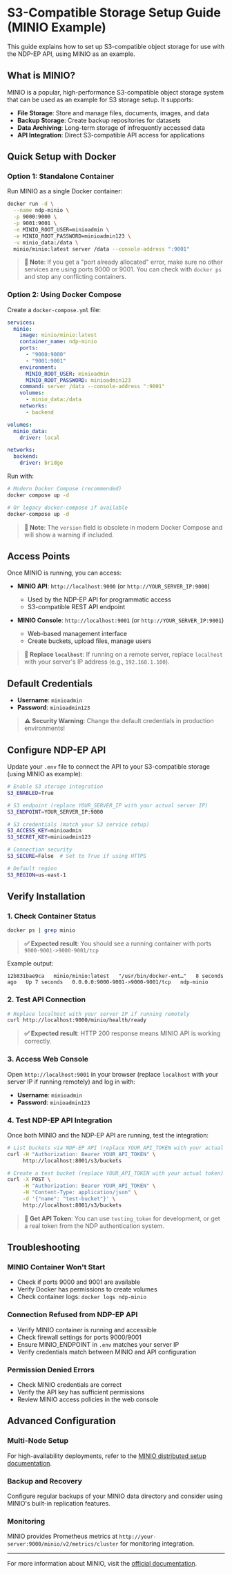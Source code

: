# S3-Compatible Storage Setup Guide (MINIO Example)

This guide explains how to set up S3-compatible object storage for use with the NDP-EP API, using MINIO as an example.

## What is MINIO?

MINIO is a popular, high-performance S3-compatible object storage system that can be used as an example for S3 storage setup. It supports:
- **File Storage**: Store and manage files, documents, images, and data
- **Backup Storage**: Create backup repositories for datasets
- **Data Archiving**: Long-term storage of infrequently accessed data
- **API Integration**: Direct S3-compatible API access for applications

## Quick Setup with Docker

### Option 1: Standalone Container

Run MINIO as a single Docker container:

```bash
docker run -d \
  --name ndp-minio \
  -p 9000:9000 \
  -p 9001:9001 \
  -e MINIO_ROOT_USER=minioadmin \
  -e MINIO_ROOT_PASSWORD=minioadmin123 \
  -v minio_data:/data \
  minio/minio:latest server /data --console-address ":9001"
```

> **📝 Note**: If you get a "port already allocated" error, make sure no other services are using ports 9000 or 9001. You can check with `docker ps` and stop any conflicting containers.

### Option 2: Using Docker Compose

Create a `docker-compose.yml` file:

```yaml
services:
  minio:
    image: minio/minio:latest
    container_name: ndp-minio
    ports:
      - "9000:9000"
      - "9001:9001"
    environment:
      MINIO_ROOT_USER: minioadmin
      MINIO_ROOT_PASSWORD: minioadmin123
    command: server /data --console-address ":9001"
    volumes:
      - minio_data:/data
    networks:
      - backend

volumes:
  minio_data:
    driver: local

networks:
  backend:
    driver: bridge
```

Run with:
```bash
# Modern Docker Compose (recommended)
docker compose up -d

# Or legacy docker-compose if available
docker-compose up -d
```

> **📝 Note**: The `version` field is obsolete in modern Docker Compose and will show a warning if included.

## Access Points

Once MINIO is running, you can access:

- **MINIO API**: `http://localhost:9000` (or `http://YOUR_SERVER_IP:9000`)
  - Used by the NDP-EP API for programmatic access
  - S3-compatible REST API endpoint

- **MINIO Console**: `http://localhost:9001` (or `http://YOUR_SERVER_IP:9001`)
  - Web-based management interface
  - Create buckets, upload files, manage users

> **🔧 Replace `localhost`**: If running on a remote server, replace `localhost` with your server's IP address (e.g., `192.168.1.100`).

## Default Credentials

- **Username**: `minioadmin`
- **Password**: `minioadmin123`

> **⚠️ Security Warning**: Change the default credentials in production environments!

## Configure NDP-EP API

Update your `.env` file to connect the API to your S3-compatible storage (using MINIO as example):

```bash
# Enable S3 storage integration
S3_ENABLED=True

# S3 endpoint (replace YOUR_SERVER_IP with your actual server IP)
S3_ENDPOINT=YOUR_SERVER_IP:9000

# S3 credentials (match your S3 service setup)
S3_ACCESS_KEY=minioadmin
S3_SECRET_KEY=minioadmin123

# Connection security
S3_SECURE=False  # Set to True if using HTTPS

# Default region
S3_REGION=us-east-1
```

## Verify Installation

### 1. Check Container Status
```bash
docker ps | grep minio
```

> **✅ Expected result**: You should see a running container with ports `9000-9001->9000-9001/tcp`

Example output:
```
12b831bae9ca   minio/minio:latest   "/usr/bin/docker-ent…"   8 seconds ago   Up 7 seconds   0.0.0.0:9000-9001->9000-9001/tcp   ndp-minio
```

### 2. Test API Connection
```bash
# Replace localhost with your server IP if running remotely
curl http://localhost:9000/minio/health/ready
```

> **✅ Expected result**: HTTP 200 response means MINIO API is working correctly.

### 3. Access Web Console
Open `http://localhost:9001` in your browser (replace `localhost` with your server IP if running remotely) and log in with:
- **Username**: `minioadmin`
- **Password**: `minioadmin123`

### 4. Test NDP-EP API Integration
Once both MINIO and the NDP-EP API are running, test the integration:

```bash
# List buckets via NDP-EP API (replace YOUR_API_TOKEN with your actual token)
curl -H "Authorization: Bearer YOUR_API_TOKEN" \
     http://localhost:8001/s3/buckets

# Create a test bucket (replace YOUR_API_TOKEN with your actual token)
curl -X POST \
     -H "Authorization: Bearer YOUR_API_TOKEN" \
     -H "Content-Type: application/json" \
     -d '{"name": "test-bucket"}' \
     http://localhost:8001/s3/buckets
```

> **🔑 Get API Token**: You can use `testing_token` for development, or get a real token from the NDP authentication system.

## Troubleshooting

### MINIO Container Won't Start
- Check if ports 9000 and 9001 are available
- Verify Docker has permissions to create volumes
- Check container logs: `docker logs ndp-minio`

### Connection Refused from NDP-EP API
- Verify MINIO container is running and accessible
- Check firewall settings for ports 9000/9001
- Ensure MINIO_ENDPOINT in `.env` matches your server IP
- Verify credentials match between MINIO and API configuration

### Permission Denied Errors
- Check MINIO credentials are correct
- Verify the API key has sufficient permissions
- Review MINIO access policies in the web console

## Advanced Configuration

### Multi-Node Setup
For high-availability deployments, refer to the [MINIO distributed setup documentation](https://docs.min.io/docs/distributed-minio-quickstart-guide.html).

### Backup and Recovery
Configure regular backups of your MINIO data directory and consider using MINIO's built-in replication features.

### Monitoring
MINIO provides Prometheus metrics at `http://your-server:9000/minio/v2/metrics/cluster` for monitoring integration.

---

For more information about MINIO, visit the [official documentation](https://docs.min.io/).
